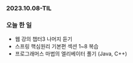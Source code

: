 ### 2023.10.08-TIL
### 오늘 한 일
- 웹 강의 챕터3 나머지 듣기
- 스프링 핵심원리 기본편 섹션 1~8 복습
- 프로그래머스 마법의 엘리베이터 풀기 (Java, C++)
  
